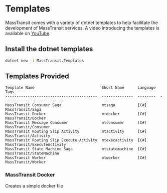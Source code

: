 # Templates

MassTransit comes with a variety of dotnet templates to help facilitate the development of MassTransit services. A video introducing the templates is available on [YouTube](https://youtu.be/nYKq61-DFBQ).

## Install the dotnet templates

```sh
dotnet new -i MassTransit.Templates
```

## Templates Provided

```
Template Name                              Short Name      Language  Tags
-----------------------------------------  --------------  --------  ---------------------------
MassTransit Consumer Saga                  mtsaga          [C#]      MassTransit/Saga
MassTransit Docker                         mtdocker        [C#]      MassTransit/Docker
MassTransit Message Consumer               mtconsumer      [C#]      MassTransit/Consumer
MassTransit Routing Slip Activity          mtactivity      [C#]      MassTransit/Activity
MassTransit Routing Slip Execute Activity  mtexecactivity  [C#]      MassTransit/ExecuteActivity
MassTransit State Machine Saga             mtstatemachine  [C#]      MassTransit/StateMachine
MassTransit Worker                         mtworker        [C#]      MassTransit/Worker
```

### MassTransit Docker

Creates a simple docker file